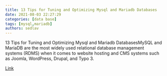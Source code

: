 ```yaml
---
title: 13 Tips for Tuning and Optimizing Mysql and Mariadb Databases
date: 2021-08-03 22:27:29
categories: [data base]
tags: [mysql,mariadb]
authors: sedlav
---
```


13 Tips for Tuning and Optimizing Mysql and Mariadb DatabasesMySQL and MariaDB are the most widely used relational database management systems (RDMS) when it comes to website hosting and CMS systems such as Joomla, WordPress, Drupal, and Typo 3. 

[Link](https://vitux.com/tune-and-optimize-mysql-mariadb/)
